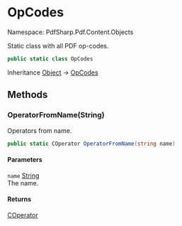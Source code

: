 # OpCodes

Namespace: PdfSharp.Pdf.Content.Objects

Static class with all PDF op-codes.

```csharp
public static class OpCodes
```

Inheritance [Object](https://docs.microsoft.com/en-us/dotnet/api/system.object) → [OpCodes](./pdfsharp.pdf.content.objects.opcodes)

## Methods

### **OperatorFromName(String)**

Operators from name.

```csharp
public static COperator OperatorFromName(string name)
```

#### Parameters

`name` [String](https://docs.microsoft.com/en-us/dotnet/api/system.string)<br>
The name.

#### Returns

[COperator](./pdfsharp.pdf.content.objects.coperator)<br>
